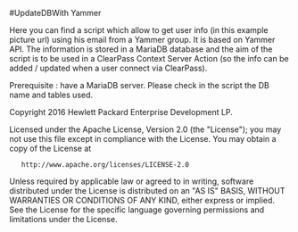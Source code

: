#UpdateDBWith Yammer

Here you can find a script which allow to get user info (in this example picture url) using his email from a Yammer group.
It is based on Yammer API. The information is stored in a MariaDB database and the aim of the script is to be used in a ClearPass Context Server Action (so the info can be added / updated when a user connect via ClearPass).

Prerequisite : have a MariaDB server. Please check in the script the DB name and tables used.



 Copyright 2016 Hewlett Packard Enterprise Development LP.

   Licensed under the Apache License, Version 2.0 (the "License");
   you may not use this file except in compliance with the License.
   You may obtain a copy of the License at

       http://www.apache.org/licenses/LICENSE-2.0

   Unless required by applicable law or agreed to in writing, software
   distributed under the License is distributed on an "AS IS" BASIS,
   WITHOUT WARRANTIES OR CONDITIONS OF ANY KIND, either express or implied.
   See the License for the specific language governing permissions and
   limitations under the License.